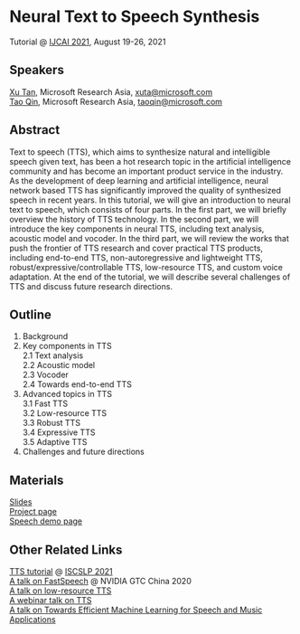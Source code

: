 # Neural Text to Speech Synthesis
Tutorial @ [IJCAI 2021](http://ijcai-21.org), August 19-26, 2021


## Speakers
[Xu Tan](https://www.microsoft.com/en-us/research/people/xuta/), Microsoft Research Asia, <xuta@microsoft.com> <br>
[Tao Qin](https://www.microsoft.com/en-us/research/people/taoqin/), Microsoft Research Asia, <taoqin@microsoft.com>



## Abstract
Text to speech (TTS), which aims to synthesize natural and intelligible speech given text, has been a hot research topic in the artificial intelligence community and has become an important product service in the industry. As the development of deep learning and artificial intelligence, neural network based TTS has significantly improved the quality of synthesized speech in recent years. In this tutorial, we will give an introduction to neural text to speech, which consists of four parts. In the first part, we will briefly overview the history of TTS technology. In the second part, we will introduce the key components in neural TTS, including text analysis, acoustic model and vocoder.  In the third part, we will review the works that push the frontier of TTS research and cover practical TTS products, including end-to-end TTS, non-autoregressive and lightweight TTS, robust/expressive/controllable TTS, low-resource TTS, and custom voice adaptation. At the end of the tutorial, we will describe several challenges of TTS and discuss future research directions.



## Outline

1. Background <br>
2. Key components in TTS<br>
  2.1 Text analysis<br>
  2.2 Acoustic model<br>
  2.3 Vocoder<br>
  2.4 Towards end-to-end TTS<br>
3. Advanced topics in TTS <br>
  3.1 Fast TTS<br>
  3.2 Low-resource TTS<br>
  3.3 Robust TTS<br>
  3.4 Expressive TTS<br>
  3.5 Adaptive TTS<br>
4. Challenges and future directions<br>

## Materials
[Slides](https://www.microsoft.com/en-us/research/uploads/prod/2023/04/TTS.ijcai21-642be55185047.pdf)<br>
[Project page](https://www.microsoft.com/en-us/research/project/text-to-speech/)<br>
[Speech demo page](https://speechresearch.github.io/)


## Other Related Links
[TTS tutorial](https://www.microsoft.com/en-us/research/uploads/prod/2021/02/ISCSLP2021-TTS-Tutorial.pdf) @ [ISCSLP 2021](https://www.iscslp2021.org/program/tutorials/)<br> 
[A talk on FastSpeech](https://resource.gtcevent.cn/gtc2020/pdf/CNS20269.pdf) @ NVIDIA GTC China 2020 <br>
[A talk on low-resource TTS](https://mp.weixin.qq.com/s/qEhsoWwi2MEL5Ude5QvBag) <br>
[A webinar talk on TTS](https://www.youtube.com/watch?v=MA8PCvmr8B0)<br>
[A talk on Towards Efficient Machine Learning for Speech and Music Applications](https://www.microsoft.com/en-us/research/uploads/prod/2021/07/Efficient-ML-for-Speech-and-Music-Xu-Tan.pdf)


